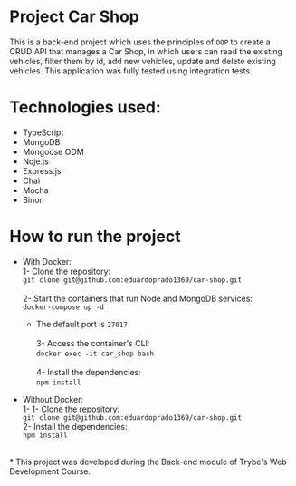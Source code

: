 # Project Car Shop

This is a back-end project which uses the principles of `OOP` to create a CRUD API that manages a Car Shop, in which users can read the existing vehicles, filter them by id, add new vehicles, update and delete existing vehicles. This application was fully tested using integration tests.

# Technologies used:
* TypeScript
* MongoDB
* Mongoose ODM
* Noje.js
* Express.js
* Chai
* Mocha
* Sinon

# How to run the project
* With Docker: <br>
  1- Clone the repository: <br>
      `git clone git@github.com:eduardoprado1369/car-shop.git` <br><br>
  2- Start the containers that run Node and MongoDB services: <br>
    `docker-compose up -d` <br> 
    * The default port is `27017` <br><br>
  3- Access the container's CLI: <br>
    `docker exec -it car_shop bash` <br><br>
  4- Install the dependencies: <br>
    `npm install`
    
* Without Docker: <br>
  1- 1- Clone the repository: <br>
    `git clone git@github.com:eduardoprado1369/car-shop.git` <br>
  2- Install the dependencies: <br>
    `npm install`
<br>
* This project was developed during the Back-end module of Trybe's Web Development Course.
